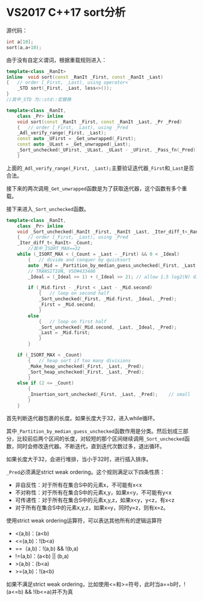 # VS2017 C++17 sort分析

源代码：

~~~c++
int a[10];
sort(a,a+10);
~~~

由于没有自定义谓词，根据重载规则进入：

~~~c++
template<class _RanIt> 
inline	void sort(const _RanIt _First, const _RanIt _Last)
{	// order [_First, _Last), using operator<
    _STD sort(_First, _Last, less<>());
}
//其中_STD 为::std::宏替换
~~~

~~~c++
template<class _RanIt,
	class _Pr> inline
	void sort(const _RanIt _First, const _RanIt _Last, _Pr _Pred)
	{	// order [_First, _Last), using _Pred
	_Adl_verify_range(_First, _Last);
	const auto _UFirst = _Get_unwrapped(_First);
	const auto _ULast = _Get_unwrapped(_Last);
	_Sort_unchecked(_UFirst, _ULast, _ULast - _UFirst, _Pass_fn(_Pred));
	}
~~~

上面的`_Adl_verify_range(_First, _Last);`主要验证迭代器`_First`和`_Last`是否合法。

接下来的两次调用`_Get_unwrapped`函数是为了获取迭代器，这个函数有多个重载。

接下来进入`_Sort_unchecked`函数。

~~~c++
template<class _RanIt,
	class _Pr> inline
	void _Sort_unchecked(_RanIt _First, _RanIt _Last, _Iter_diff_t<_RanIt> _Ideal, _Pr _Pred)
	{	// order [_First, _Last), using _Pred
	_Iter_diff_t<_RanIt> _Count;
        //其中_ISORT_MAX==32
	while (_ISORT_MAX < (_Count = _Last - _First) && 0 < _Ideal)
		{	// divide and conquer by quicksort
		auto _Mid = _Partition_by_median_guess_unchecked(_First, _Last, _Pred);
		// TRANSITION, VSO#433486
		_Ideal = (_Ideal >> 1) + (_Ideal >> 2);	// allow 1.5 log2(N) divisions

		if (_Mid.first - _First < _Last - _Mid.second)
			{	// loop on second half
			_Sort_unchecked(_First, _Mid.first, _Ideal, _Pred);
			_First = _Mid.second;
			}
		else
			{	// loop on first half
			_Sort_unchecked(_Mid.second, _Last, _Ideal, _Pred);
			_Last = _Mid.first;
			}
		}

	if (_ISORT_MAX < _Count)
		{	// heap sort if too many divisions
		_Make_heap_unchecked(_First, _Last, _Pred);
		_Sort_heap_unchecked(_First, _Last, _Pred);
		}
	else if (2 <= _Count)
		{
		_Insertion_sort_unchecked(_First, _Last, _Pred);	// small
		}
	}
~~~



首先判断迭代器包裹的长度。如果长度大于32，进入while循环。

其中`_Partition_by_median_guess_unchecked`函数作用是分类。然后划成三部分，比较前后两个区间的长度，对较短的那个区间继续调用`_Sort_unchecked`函数，同时会修改迭代器。不断迭代，直到迭代次数过多，退出循环。

如果长度大于32，会进行堆排，当小于32时，进行插入排序。

`_Pred`必须满足strict weak ordering。这个规则满足以下四条性质：

-   非自反性：对于所有在集合S中的元素x，不可能有x<x
-   不对称性：对于所有在集合S中的元素x,y，如果x<y，不可能有y<x
-   可传递性：对于所有在集合S中的元素x,y,z，如果x<y，y<z，有x<z
-   对于所有在集合S中的元素x,y,z，如果x=y，同时y=z，则有x=z。

使用strict weak ordering运算符，可以表达其他所有的逻辑运算符

-   <(a,b)：(a<b)
-   <=(a,b)：!(b<a)
-   ==（a,b)：!(a,b) && !(b,a)
-   !=(a,b)：(a<b) || (b,a)
-   \>(a,b)：(b<a)
-   \>=(a,b)：!(a<b)

如果不满足strict weak ordering，比如使用<=和>=符号，此时当a==b时，!(a<=b) && !(b<=a)并不为真

